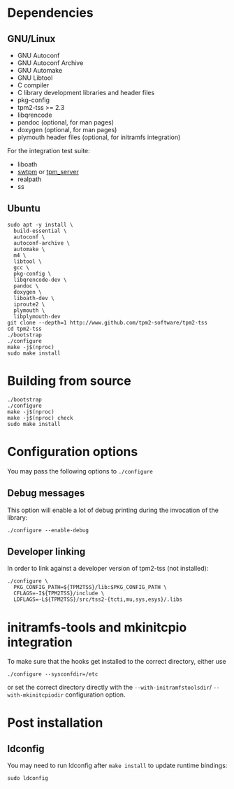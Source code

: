 # Dependencies

## GNU/Linux
* GNU Autoconf
* GNU Autoconf Archive
* GNU Automake
* GNU Libtool
* C compiler
* C library development libraries and header files
* pkg-config
* tpm2-tss >= 2.3
* libqrencode
* pandoc (optional, for man pages)
* doxygen (optional, for man pages)
* plymouth header files (optional, for initramfs integration)

For the integration test suite:
* liboath
* [swtpm](https://github.com/stefanberger/swtpm) or [tpm_server](https://sourceforge.net/projects/ibmswtpm2/)
* realpath
* ss

## Ubuntu
```
sudo apt -y install \
  build-essential \
  autoconf \
  autoconf-archive \
  automake \
  m4 \
  libtool \
  gcc \
  pkg-config \
  libqrencode-dev \
  pandoc \
  doxygen \
  liboath-dev \
  iproute2 \
  plymouth \
  libplymouth-dev
git clone --depth=1 http://www.github.com/tpm2-software/tpm2-tss
cd tpm2-tss
./bootstrap
./configure
make -j$(nproc)
sudo make install
```

# Building from source
```
./bootstrap
./configure
make -j$(nproc)
make -j$(nproc) check
sudo make install
```

# Configuration options
You may pass the following options to `./configure`

## Debug messages
This option will enable a lot of debug printing during the invocation of the
library:
```
./configure --enable-debug
```

## Developer linking
In order to link against a developer version of tpm2-tss (not installed):
```
./configure \
  PKG_CONFIG_PATH=${TPM2TSS}/lib:$PKG_CONFIG_PATH \
  CFLAGS=-I${TPM2TSS}/include \
  LDFLAGS=-L${TPM2TSS}/src/tss2-{tcti,mu,sys,esys}/.libs
```

# initramfs-tools and mkinitcpio integration
To make sure that the hooks get installed to the correct directory, either use
```
./configure --sysconfdir=/etc
```
or set the correct directory directly with the `--with-initramfstoolsdir`/
`--with-mkinitcpiodir` configuration option.

# Post installation

## ldconfig
You may need to run ldconfig after `make install` to update runtime bindings:
```
sudo ldconfig
```
